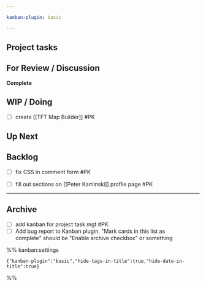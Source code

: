 ```yaml
---

kanban-plugin: basic

---
```


## Project tasks



## For Review / Discussion

**Complete**


## WIP / Doing

- [ ] create [[TFT Map Builder]] #PK


## Up Next



## Backlog

- [ ] fix CSS in comment form #PK
- [ ] fill out sections on [[Peter Kaminski]] profile page #PK


***

## Archive

- [ ] add kanban for project task mgt #PK
- [ ] Add bug report to Kanban plugin, "Mark cards in this list as<br>complete" should be "Enable archive checkbox" or something

%% kanban:settings
```
{"kanban-plugin":"basic","hide-tags-in-title":true,"hide-date-in-title":true}
```
%%